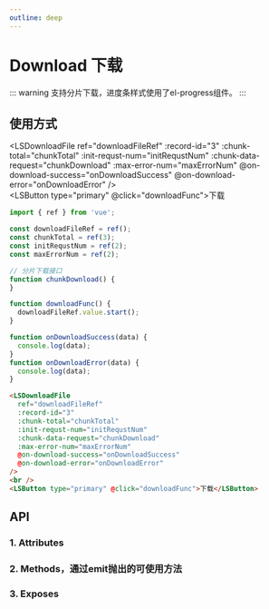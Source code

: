 ```yaml
---
outline: deep
---
```


# Download 下载

::: warning 支持分片下载，进度条样式使用了el-progress组件。
:::

## 使用方式

<LSDownloadFile
  ref="downloadFileRef"
  :record-id="3"
  :chunk-total="chunkTotal"
  :init-requst-num="initRequstNum"
  :chunk-data-request="chunkDownload"
  :max-error-num="maxErrorNum"
  @on-download-success="onDownloadSuccess"
  @on-download-error="onDownloadError"
/>
<br />
<LSButton type="primary" @click="downloadFunc">下载</LSButton>

```js
import { ref } from 'vue';

const downloadFileRef = ref();
const chunkTotal = ref(3);
const initRequstNum = ref(2);
const maxErrorNum = ref(2);

// 分片下载接口
function chunkDownload() {
}

function downloadFunc() {
  downloadFileRef.value.start();
}

function onDownloadSuccess(data) {
  console.log(data);
}
function onDownloadError(data) {
  console.log(data);
}
```
```html
<LSDownloadFile
  ref="downloadFileRef"
  :record-id="3"
  :chunk-total="chunkTotal"
  :init-requst-num="initRequstNum"
  :chunk-data-request="chunkDownload"
  :max-error-num="maxErrorNum"
  @on-download-success="onDownloadSuccess"
  @on-download-error="onDownloadError"
/>
<br />
<LSButton type="primary" @click="downloadFunc">下载</LSButton>
```

## API

### 1. Attributes

<ApiIntro :tableColumn="tableColumn" :tableData="tableData" />

### 2. Methods，通过emit抛出的可使用方法

<ApiIntro :tableColumn="tableMethodColumn" :tableData="tableData2" />

### 3. Exposes

<ApiIntro :tableColumn="tableExposesColumn" :tableData="tableData3" />

<script setup>
import { tableColumn, tableMethodColumn, tableExposesColumn } from '../constant';
import { ref } from 'vue';

const downloadFileRef = ref();
const chunkTotal = ref(3);
const initRequstNum = ref(2);
const maxErrorNum = ref(2);

function chunkDownload() {
  return new Promise((resolve) => {
    resolve({})
  })
}

function downloadFunc() {
  downloadFileRef.value.start();
}

function onDownloadSuccess(data) {
  console.log(data);
}
function onDownloadError(data) {
  console.log(data);
}

const tableData = ref([
  {
    name: 'recordId',
    desc: '当前文件所在记录的id',
    type: 'string / number',
    value: '-'
  },
  {
    name: 'chunkTotal',
    desc: '分片总数，默认为1',
    type: 'number',
    value: '1'
  },
  {
    name: 'chunkDataRequest',
    desc: '分片数据请求函数',
    type: 'Function',
    value: '-'
  },
  {
    name: 'chunkDataRequestParams',
    desc: '分片数据请求函数参数',
    type: 'object',
    value: '-'
  },
  {
    name: 'initRequstNum',
    desc: '初始化请求分片数',
    type: 'number',
    value: '10'
  },
  {
    name: 'maxErrorNum',
    desc: '最大错误请求次数',
    type: 'number',
    value: '6'
  },
  {
    name: 'cancelUploadInLimit',
    desc: '请求异常时是否取消上传',
    type: 'boolean',
    value: 'true'
  }
])

const tableData2 = ref([
  {
    name: 'onDownloadSuccess',
    desc: '请求成功回调',
    type: 'function',
    value: 'data'
  },
  {
    name:'onDownloadError',
    desc: '请求失败回调',
    type: 'function',
    value: 'data'
  }
])

const tableData3 = ref([
  {
    name: 'start',
    desc: '开始下载',
    type: 'function',
    value: '-'
  }
])
</script>
